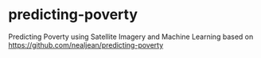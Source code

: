 # predicting-poverty
Predicting Poverty using Satellite Imagery and Machine Learning based on https://github.com/nealjean/predicting-poverty
